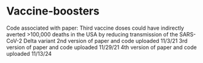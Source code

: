 # Vaccine-boosters
Code associated with paper: Third vaccine doses could have indirectly averted >100,000 deaths in the USA by reducing transmission of the SARS-CoV-2 Delta variant
2nd version of paper and code uploaded 11/3/21
3rd version of paper and code uploaded 11/29/21
4th version of paper and code uploaded 11/13/24

